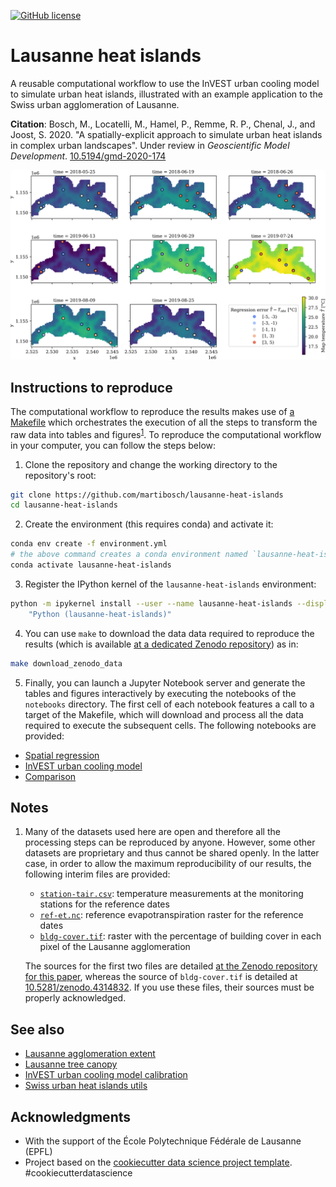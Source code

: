 [![GitHub license](https://img.shields.io/github/license/martibosch/lausanne-heat-islands.svg)](https://github.com/martibosch/lausanne-heat-islands/blob/master/LICENSE)

# Lausanne heat islands

A reusable computational workflow to use the InVEST urban cooling model to simulate urban heat islands, illustrated with an example application to the Swiss urban agglomeration of Lausanne.

**Citation**: Bosch, M., Locatelli, M., Hamel, P., Remme, R. P., Chenal, J., and Joost, S. 2020. "A spatially-explicit approach to simulate urban heat islands in complex urban landscapes". Under review in *Geoscientific Model Development*. [10.5194/gmd-2020-174](https://doi.org/10.5194/gmd-2020-174)

![Example figure](figure.png)

## Instructions to reproduce

The computational workflow to reproduce the results makes use of [a Makefile](https://github.com/martibosch/lausanne-heat-islands/blob/master/Makefile) which orchestrates the execution of all the steps to transform the raw data into tables and figures<sup>[1](#note-1)</sup>. To reproduce the computational workflow in your computer, you can follow the steps below:

1. Clone the repository and change the working directory to the repository's root:

```bash
git clone https://github.com/martibosch/lausanne-heat-islands
cd lausanne-heat-islands
```

2. Create the environment (this requires conda) and activate it:

```bash
conda env create -f environment.yml
# the above command creates a conda environment named `lausanne-heat-islands`
conda activate lausanne-heat-islands
```
 
3. Register the IPython kernel of the `lausanne-heat-islands` environment:

```bash
python -m ipykernel install --user --name lausanne-heat-islands --display-name \
    "Python (lausanne-heat-islands)"
```

4. You can use `make` to download the data data required to reproduce the results (which is available [at a dedicated Zenodo repository](https://zenodo.org/record/4384675)) as in:

```bash
make download_zenodo_data
```

5. Finally, you can launch a Jupyter Notebook server and generate the tables and figures interactively by executing the notebooks of the `notebooks` directory. The first cell of each notebook features a call to a target of the Makefile, which will download and process all the data required to execute the subsequent cells. The following notebooks are provided:

* [Spatial regression](https://github.com/martibosch/lausanne-heat-islands/blob/master/notebooks/spatial-regression.ipynb)
* [InVEST urban cooling model](https://github.com/martibosch/lausanne-heat-islands/blob/master/notebooks/invest-urban-cooling-model.ipynb)
* [Comparison](https://github.com/martibosch/lausanne-heat-islands/blob/master/notebooks/comparison.ipynb)

## Notes

1. <a name="note-1"></a> Many of the datasets used here are open and therefore all the processing steps can be reproduced by anyone. However, some other datasets are proprietary and thus cannot be shared openly. In the latter case, in order to allow the maximum reproducibility of our results, the following interim files are provided:

    * [`station-tair.csv`](https://zenodo.org/record/4384675/files/station-tair.csv?download=1): temperature measurements at the monitoring stations for the reference dates
    * [`ref-et.nc`](https://zenodo.org/record/4384675/files/ref-et.tif?download=1): reference evapotranspiration raster for the reference dates
    * [`bldg-cover.tif`](https://zenodo.org/record/4314832/files/bldg-cover.tif?download=1): raster with the percentage of building cover in each pixel of the Lausanne agglomeration 

    The sources for the first two files are detailed [at the Zenodo repository for this paper](https://zenodo.org/record/4384675), whereas the source of `bldg-cover.tif` is detailed at [10.5281/zenodo.4314832](https://doi.org/10.5281/zenodo.4314832). If you use these files, their sources must be properly acknowledged.

## See also

* [Lausanne agglomeration extent](https://github.com/martibosch/lausanne-agglom-extent)
* [Lausanne tree canopy](https://github.com/martibosch/lausanne-tree-canopy)
* [InVEST urban cooling model calibration](https://github.com/martibosch/invest-ucm-calibration)
* [Swiss urban heat islands utils](https://github.com/martibosch/swiss-uhi-utils)

## Acknowledgments

* With the support of the École Polytechnique Fédérale de Lausanne (EPFL)
* Project based on the [cookiecutter data science project template](https://drivendata.github.io/cookiecutter-data-science). #cookiecutterdatascience
